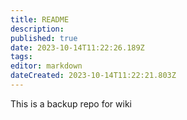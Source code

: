 ```yaml
---
title: README
description: 
published: true
date: 2023-10-14T11:22:26.189Z
tags: 
editor: markdown
dateCreated: 2023-10-14T11:22:21.803Z
---
```


This is a backup repo for wiki
